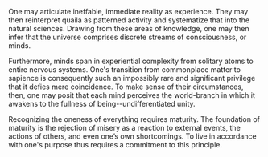 One may articulate ineffable, immediate reality as experience. They may then reinterpret quaila as patterned activity and systematize that into the natural sciences. Drawing from these areas of knowledge, one may then infer that the universe comprises discrete streams of consciousness, or minds.

Furthermore, minds span in experiential complexity from solitary atoms to entire nervous systems. One's transition from commonplace matter to sapience is consequently such an impossibly rare and significant privilege that it defies mere coincidence. To make sense of their circumstances, then, one may posit that each mind perceives the world-branch in which it awakens to the fullness of being--undifferentiated unity.

Recognizing the oneness of everything requires maturity. The foundation of maturity is the rejection of misery as a reaction to external events, the actions of others, and even one’s own shortcomings. To live in accordance with one's purpose thus requires a commitment to this principle.